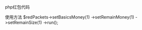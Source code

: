 php红包代码

使用方法
  $redPackets->setBasicsMoney(1)
    ->setRemainMoney(1)
    ->setRemainSize(1)
    ->run();
